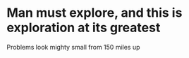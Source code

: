 # Man must explore, and this is exploration at its greatest

Problems look mighty small from 150 miles up

